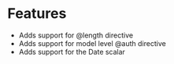 # Features

- Adds support for @length directive
- Adds support for model level @auth directive
- Adds support for the Date scalar
